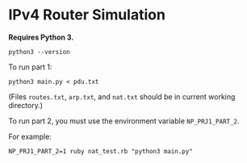 # IPv4 Router Simulation

**Requires Python 3.**

    python3 --version

To run part 1:

    python3 main.py < pdu.txt

(Files `routes.txt`, `arp.txt`, and `nat.txt` should be in current working
directory.)

To run part 2, you must use the environment variable `NP_PRJ1_PART_2`.

For example:

    NP_PRJ1_PART_2=1 ruby nat_test.rb "python3 main.py"
